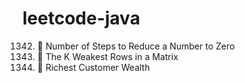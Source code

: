 # leetcode-java

1342. 🔵 Number of Steps to Reduce a Number to Zero
1337. 🔵 The K Weakest Rows in a Matrix
1672. 🔵 Richest Customer Wealth